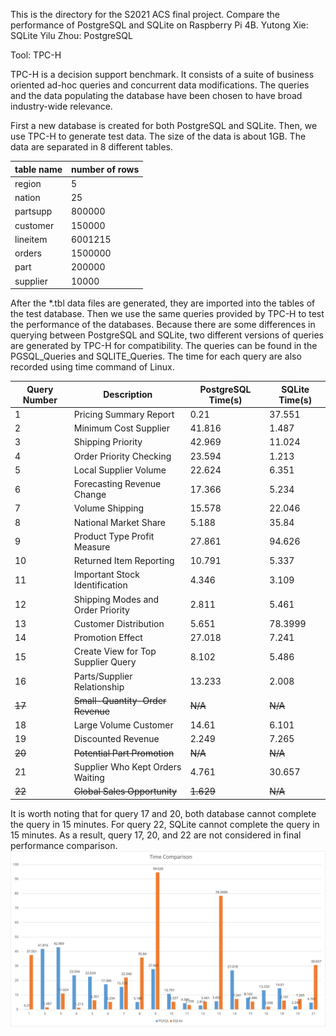This is the directory for the S2021 ACS final project.
Compare the performance of PostgreSQL and SQLite on Raspberry Pi 4B.
Yutong Xie: SQLite
Yilu Zhou: PostgreSQL

Tool: TPC-H

TPC-H is a decision support benchmark. It consists of a suite of business oriented ad-hoc queries and concurrent data modifications. The queries and the data populating the database have been chosen to have broad industry-wide relevance.

First a new database is created for both PostgreSQL and SQLite. Then, we use TPC-H to generate test data. The size of the data is about 1GB. The data are separated in 8 different tables.

|table name|number of rows|
|----|----|
|region|5|
|nation|25|
|partsupp|800000|
|customer|150000|
|lineitem|6001215|
|orders|1500000|
|part|200000|
|supplier|10000|

After the *.tbl data files are generated, they are imported into the tables of the test database. Then we use the same queries provided by TPC-H to test the performance of the databases. Because there are some differences in querying between PostgreSQL and SQLite, two different versions of queries are generated by TPC-H for compatibility. The queries can be found in the PGSQL_Queries and SQLITE_Queries. The time for each query are also recorded using time command of Linux.

|Query Number|Description|PostgreSQL Time(s)|SQLite Time(s)|
|-------|-----------|--------------|----------|
1|Pricing Summary Report|0.21|37.551|
2|Minimum Cost Supplier|41.816|1.487|
3|Shipping Priority|42.969|11.024|
4|Order Priority Checking|23.594|1.213|
5|Local Supplier Volume|22.624|6.351|
6|Forecasting Revenue Change|17.366|5.234|
7|Volume Shipping|15.578|22.046|
8|National Market Share|5.188|35.84|
9|Product Type Profit Measure|27.861|94.626|
10|Returned Item Reporting|10.791|5.337|
11|Important Stock Identification|4.346|3.109|
12|Shipping Modes and Order Priority|2.811|5.461|
13|Customer Distribution|5.651|78.3999|
14|Promotion Effect|27.018|7.241|
15|Create View for Top Supplier Query|8.102|5.486|
16|Parts/Supplier Relationship|13.233|2.008|
~~17~~|~~Small-Quantity-Order Revenue~~|~~N/A~~|~~N/A~~|
18|Large Volume Customer|14.61|6.101|
19|Discounted Revenue|2.249|7.265|
~~20~~|~~Potential Part Promotion~~|~~N/A~~|~~N/A~~|
21|Supplier Who Kept Orders Waiting|4.761|30.657|
~~22~~|~~Global Sales Opportunity~~|~~1.629~~|~~N/A~~|

It is worth noting that for query 17 and 20, both database cannot complete the query in 15 minutes. For query 22, SQLite cannot complete the query in 15 minutes. As a result, query 17, 20, and 22 are not considered in final performance comparison.
![Tux, the Linux mascot](Picture1.svg)

